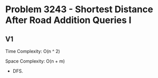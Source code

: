 # Problem 3243 - Shortest Distance After Road Addition Queries I

## V1

Time Complexity: O(n ^ 2)

Space Complexity: O(n + m)

- DFS.
